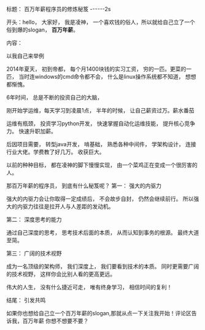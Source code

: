 标题： 百万年薪程序员的修炼秘笈 ------2s

开头：hello， 大家好， 我是凌神， 一个喜欢钱的俗人，所以就给自己立了一个俗到爆的slogan， **百万年薪**。

内容：

以我自己来举例

2014年夏天， 初到帝都， 每个月1400块钱的实习工资， 穷的一匹。更菜的一匹， 当时连windows的cmd命令都不会， 什么是linux操作系统都不知道， 想想都惭愧。

6年时间， 总是不断的投资自己的大脑， 

刚开始学运维，每天学习到凌晨1点， 半年的时候， 让自己薪资过万。薪水番茄

运维有瓶颈， 投资学习python开发， 快速掌握自动化运维技能， 提升核心竞争力。 快速升职加薪。

后因项目需要， 转型java开发， 啃基础， 熟悉各种中间件， 学架构设计， 连接行业大佬。学费教了好几万。 收获巨大。

以前的种种目标， 都在凌神的脚下慢慢实现， 由一个菜鸡正在变成一个很厉害的人。



那百万年薪的程序员， 到底有什么秘笈呢？
第一： 强大的内驱力

强大的内驱力会让你取得一定成绩后， 不会故步自封， 仍然会继续前行。 所以强大的内驱力往往是拉开人与人差距的发动机。

第二： 深度思考的能力

通过自己深度的思考， 思考技术后面的本质， 从而认知到事务的根源。 最终大道至简。

第三： 广阔的技术视野

成为一名顶级的架构师， 我们深度上， 我们要看到技术的本质。 同时更需要广阔的技术视野， 这样你会比别人看的更高更远。



伟大的人生， 没有什么捷近可走， 唯有终身学习， 相信时间的复利！



结尾： 引发共鸣

如果你也想给自己立一个百万年薪的slogan,那就从点一下关注我开始！评论区告诉我，百万年薪 你想不想要不要？

